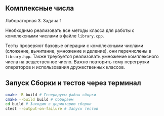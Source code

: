 ## Комплексные числа
Лабораторная 3. Задача 1

Необходимо реализовать все методы класса для работы с комплексными числами в файле ```library.cpp```. 

Тесты проверяют базовые операции с комплексными числами (cложение, вычитание, умножение и деление), они перечислены в ```library.hpp```. Также треубуется реализовать умножение комплексного числа на вещественное число.
Важно повторить тему перегрузки операторов и использования дружественных классов. 

## Запуск Сборки и тестов через терминал

```bash
cmake -B build # Генерируем файлы сборки
cmake --build build # Собираем
cd build # Заходим в дерикторию сборки
ctest --output-on-failure # Запуск тестов
```